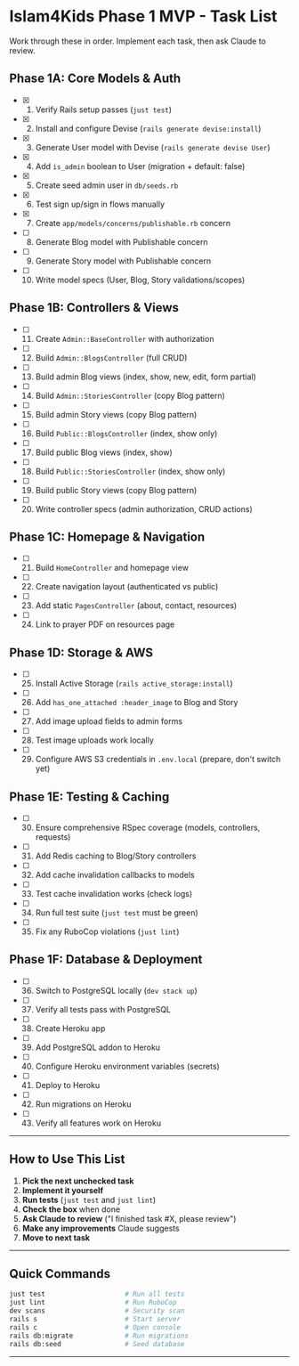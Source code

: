 # Islam4Kids Phase 1 MVP - Task List

Work through these in order. Implement each task, then ask Claude to review.

## Phase 1A: Core Models & Auth

- [x] 1. Verify Rails setup passes (`just test`)
- [x] 2. Install and configure Devise (`rails generate devise:install`)
- [x] 3. Generate User model with Devise (`rails generate devise User`)
- [x] 4. Add `is_admin` boolean to User (migration + default: false)
- [x] 5. Create seed admin user in `db/seeds.rb`
- [x] 6. Test sign up/sign in flows manually
- [x] 7. Create `app/models/concerns/publishable.rb` concern
- [ ] 8. Generate Blog model with Publishable concern
- [ ] 9. Generate Story model with Publishable concern
- [ ] 10. Write model specs (User, Blog, Story validations/scopes)

## Phase 1B: Controllers & Views

- [ ] 11. Create `Admin::BaseController` with authorization
- [ ] 12. Build `Admin::BlogsController` (full CRUD)
- [ ] 13. Build admin Blog views (index, show, new, edit, form partial)
- [ ] 14. Build `Admin::StoriesController` (copy Blog pattern)
- [ ] 15. Build admin Story views (copy Blog pattern)
- [ ] 16. Build `Public::BlogsController` (index, show only)
- [ ] 17. Build public Blog views (index, show)
- [ ] 18. Build `Public::StoriesController` (index, show only)
- [ ] 19. Build public Story views (copy Blog pattern)
- [ ] 20. Write controller specs (admin authorization, CRUD actions)

## Phase 1C: Homepage & Navigation

- [ ] 21. Build `HomeController` and homepage view
- [ ] 22. Create navigation layout (authenticated vs public)
- [ ] 23. Add static `PagesController` (about, contact, resources)
- [ ] 24. Link to prayer PDF on resources page

## Phase 1D: Storage & AWS

- [ ] 25. Install Active Storage (`rails active_storage:install`)
- [ ] 26. Add `has_one_attached :header_image` to Blog and Story
- [ ] 27. Add image upload fields to admin forms
- [ ] 28. Test image uploads work locally
- [ ] 29. Configure AWS S3 credentials in `.env.local` (prepare, don't switch yet)

## Phase 1E: Testing & Caching

- [ ] 30. Ensure comprehensive RSpec coverage (models, controllers, requests)
- [ ] 31. Add Redis caching to Blog/Story controllers
- [ ] 32. Add cache invalidation callbacks to models
- [ ] 33. Test cache invalidation works (check logs)
- [ ] 34. Run full test suite (`just test` must be green)
- [ ] 35. Fix any RuboCop violations (`just lint`)

## Phase 1F: Database & Deployment

- [ ] 36. Switch to PostgreSQL locally (`dev stack up`)
- [ ] 37. Verify all tests pass with PostgreSQL
- [ ] 38. Create Heroku app
- [ ] 39. Add PostgreSQL addon to Heroku
- [ ] 40. Configure Heroku environment variables (secrets)
- [ ] 41. Deploy to Heroku
- [ ] 42. Run migrations on Heroku
- [ ] 43. Verify all features work on Heroku

---

## How to Use This List

1. **Pick the next unchecked task**
2. **Implement it yourself**
3. **Run tests** (`just test` and `just lint`)
4. **Check the box** when done
5. **Ask Claude to review** ("I finished task #X, please review")
6. **Make any improvements** Claude suggests
7. **Move to next task**

---

## Quick Commands

```bash
just test                    # Run all tests
just lint                    # Run RuboCop
dev scans                    # Security scan
rails s                      # Start server
rails c                      # Open console
rails db:migrate             # Run migrations
rails db:seed                # Seed database
```

---